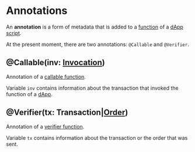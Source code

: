 # Annotations

An **annotation** is a form of metadata that is added to a [function](/en/ride/functions/) of a [dApp script](/en/ride/script/script-types/dapp-script).

At the present moment, there are two annotations: `@Callable` and `@Verifier`.

## @Callable(inv: [Invocation](/en/ride/structures/common-structures#invocation))

Annotation of a [callable function](/en/ride/functions/callable-function).

Variable `inv` contains information about the transaction that invoked the function of a [dApp](/en/blockchain/account/dapp).

## @Verifier(tx: Transaction|[Order](/en/ride/structures/common-structures#order))

Annotation of a [verifier function](/en/ride/functions/verifier-function).

Variable `tx` contains information about the transaction or the order that was sent.
